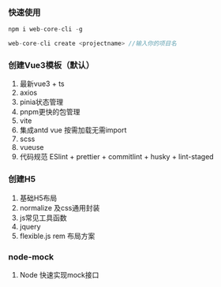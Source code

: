 ### 快速使用

```js
npm i web-core-cli -g

web-core-cli create <projectname> //输入你的项目名

```

### 创建Vue3模板（默认）

  1. 最新vue3 + ts
  2. axios
  3. pinia状态管理
  4. pnpm更快的包管理
  5. vite
  6. 集成antd vue 按需加载无需import
  7. scss
  8. vueuse
  9. 代码规范 ESlint + prettier + commitlint + husky + lint-staged

### 创建H5

  1. 基础H5布局  
  2. normalize 及css通用封装  
  3. js常见工具函数  
  4. jquery  
  5. flexible.js rem 布局方案  
  
### node-mock

  1. Node 快速实现mock接口
  